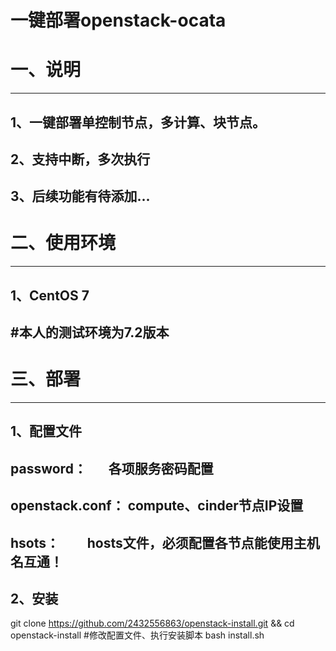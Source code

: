 一键部署openstack-ocata
=======================
# 一、说明
-----------------------
1、一键部署单控制节点，多计算、块节点。
-----------------------
2、支持中断，多次执行
-----------------------
3、后续功能有待添加...
-----------------------

# 二、使用环境
-----------------------
1、CentOS 7
-----------------------
#本人的测试环境为7.2版本
-----------------------

# 三、部署
-----------------------
1、配置文件
-----------------------
password：       各项服务密码配置
-----------------------
openstack.conf： compute、cinder节点IP设置
-----------------------
hsots：          hosts文件，必须配置各节点能使用主机名互通！
-----------------------
2、安装
-----------------------
git clone https://github.com/2432556863/openstack-install.git && cd openstack-install
#修改配置文件、执行安装脚本
bash install.sh
